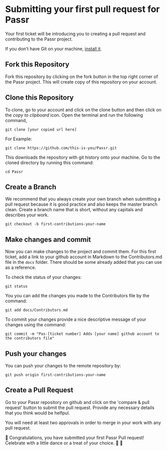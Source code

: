 # Submitting your first pull request for Passr

Your first ticket will be introducing you to creating a pull request and contributing to the Passr project. 

 If you don't have Git on your machine, [install it](https://docs.github.com/en/free-pro-team@latest/github/getting-started-with-github/set-up-git). 

## Fork this Repository

Fork this repository by clicking on the fork button in the top right corner of the Passr project.  This will create copy of this repository on your account.


## Clone this Repository
To clone, go to your account and click on the clone button and then click on the <em> copy to clipboard </em> icon.  Open the terminal and run the following command,

 ```git clone [your copied url here]```

For Example:

```git clone https://github.com/this-is-you/Passr.git```

This downloads the repository with git history onto your machine.  Go to the cloned directory by running this command:

```cd Passr```

## Create a Branch

We recommend that you always create your own branch when submitting a pull request because it is good practice and also keeps the master branch clean.  Create a branch name that is short, without any capitals and describes your work.

```git checkout -b first-contributions-your-name```

## Make changes and commit 

Now you can make changes to the project and commit them.  For this first ticket, add a link to your github account in Markdown to the Contributors.md file in the `docs` folder.  There should be some already added that you can use as a reference.

To check the status of your changes:

```git status```

You you can add the changes you made to the Contributors file by the command:

```git add docs/Contributors.md```

To commit your changes provide a nice descriptive message of your changes using the command:

```git commit -m "Pas-[ticket number] Adds [your name] github account to the contributors file"```

## Push your changes

You can push your changes to the remote repository by:

```git push origin first-contributions-your-name```

## Create a Pull Request

Go to your Passr repository on github and click on the 'compare & pull request' button to submit the pull request.  Provide any necessary details that you think would be helfpul.

You will need at least two approvals in order to merge in your work with any pull request. 

:tada: Congratulations, you have submitted your first Passr Pull request!  Celebrate with a little dance or a treat of your choice. :raised_hands: :ice_cream:

